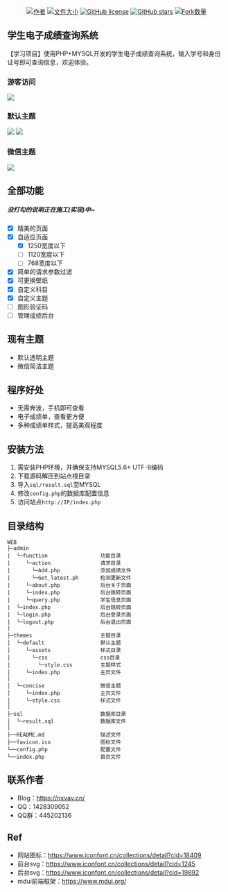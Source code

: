 
<p align="center">
  <a href="https://github.com/nuoxianCN"><img alt="作者" src="https://img.shields.io/badge/Author-nuoxianCN-blueviolet"></a>
  <a href="https://github.com/nuoxianCN/Beautiful-Report-Card"><img alt="文件大小" src="https://img.shields.io/github/repo-size/nuoxianCN/Beautiful-Report-Card"></a>
  <a href="https://github.com/nuoxianCN/Beautiful-Report-Card/blob/master/LICENSE"><img alt="GitHub license" src="https://img.shields.io/github/license/nuoxianCN/Beautiful-Report-Card"></a>
  <a href="https://github.com/nuoxianCN/Beautiful-Report-Card/stargazers"><img alt="GitHub stars" src="https://img.shields.io/github/stars/nuoxianCN/Beautiful-Report-Card?style=social"></a>
  <a href="https://github.com/nuoxianCN/Beautiful-Report-Card/network/members"><img alt="Fork数量" src="https://img.shields.io/github/forks/nuoxianCN/Beautiful-Report-Card.svg?style=plastic"></a>
</p>

## 学生电子成绩查询系统
【学习项目】使用PHP+MYSQL开发的学生电子成绩查询系统，输入学号和身份证号即可查询信息，欢迎体验。
### 游客访问
![](https://profile-counter.glitch.me/Beautiful-Report-Card/count.svg)
### 默认主题
![](https://s1.328888.xyz/2022/09/03/1Dvpr.png)
![](https://s1.328888.xyz/2022/09/03/1Ddsj.png)
### 微信主题
![](https://s1.328888.xyz/2022/09/03/1DWTI.png)
## 全部功能
##### 没打勾的说明正在施工(实现)中~
- [x] 精美的页面
- [x] 自适应页面
    - [x] 1250宽度以下
    - [ ] 1120宽度以下
    - [ ] 768宽度以下
- [x] 简单的请求参数过滤
- [x] 可更换壁纸
- [x] 自定义科目
- [x] 自定义主题
- [ ] 图形验证码
- [ ] 管理成绩后台
## 现有主题
* 默认透明主题
* 微信简洁主题
## 程序好处
* 无需奔波，手机即可查看
* 电子成绩单，查看更方便
* 多种成绩单样式，提高美观程度
## 安装方法
1. 需安装PHP环境，并确保支持MYSQL5.6+ UTF-8编码
2. 下载源码解压到站点根目录
3. 导入`sql/result.sql`至MYSQL
4. 修改`config.php`的数据库配置信息
5. 访问站点`http://IP/index.php`
## 目录结构
```
WEB
├─admin
|  └─function                 功能目录
|     └─action                请求目录
|       └─Add.php             添加成绩文件
|       └─Get_latest.ph       检测更新文件
|     └─about.php             后台关于页面
|     └─index.php             后台跳转页面
|     └─query.php             学生信息页面
|  └─index.php                后台跳转页面
|  └─login.php                后台登录页面
|  └─logout.php               后台退出页面
|
├─themes                      主题目录
│  └─default                  默认主题
│     └─assets                样式目录
│       └─css                 css目录
│         └─style.css         主题样式
│     └─index.php             主页文件
|
│  └─concise                  微信主题
│     └─index.php             主页文件
│     └─style.css             样式文件
│
├─sql                         数据库目录
│  └─result.sql               数据库文件
│
├──README.md                  描述文件
├──favicon.ico                图标文件
└──config.php                 配置文件
└──index.php                  首页文件
```
## 联系作者
* Blog：https://nxvav.cn/
* QQ：1428309052
* QQ群：445202136
## Ref
* 网站图标：https://www.iconfont.cn/collections/detail?cid=18409
* 前台svg：https://www.iconfont.cn/collections/detail?cid=1245
* 后台svg：https://www.iconfont.cn/collections/detail?cid=19892
* mdui前端框架：https://www.mdui.org/
